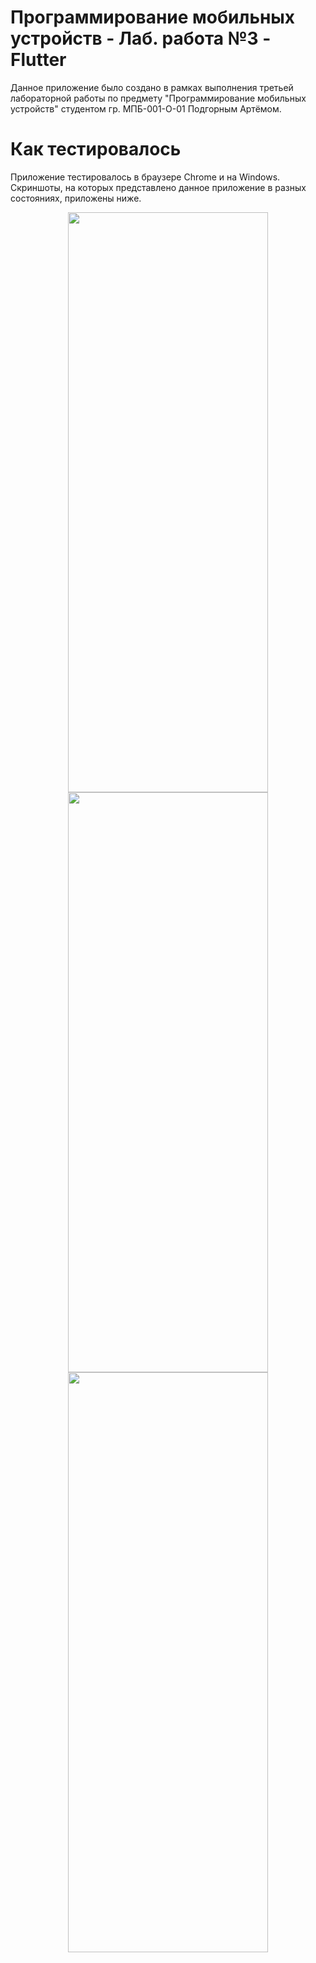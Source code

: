 # Программирование мобильных устройств - Лаб. работа №3 - Flutter
Данное приложение было создано в рамках выполнения третьей лабораторной работы по предмету "Программирование мобильных устройств" студентом гр. МПБ-001-О-01 Подгорным Артёмом.

# Как тестировалось
Приложение тестировалось в браузере Chrome и на Windows.
Скриншоты, на которых представлено данное приложение в разных состояниях, приложены ниже.

<p align="center">
  <img src="https://github.com/ArtemPodgornyi/FlutterSber/assets/150378328/47246971-8a75-4d38-a990-d6d577ce841d" width="320px" height="928px">
  <img src="https://github.com/ArtemPodgornyi/FlutterSber/assets/150378328/3a7e1305-5a4e-4a0c-b0f0-c9e5edb284f0" width="320px" height="928px">
  <img src="https://github.com/ArtemPodgornyi/FlutterSber/assets/150378328/bf0853f3-aa54-450c-9697-1ab2b6356761" width="320px" height="928px">
</p>
